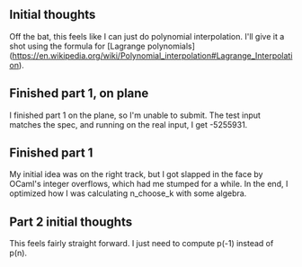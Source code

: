 ## Initial thoughts
Off the bat, this feels like I can just do polynomial interpolation. I'll give it a shot using the formula for [Lagrange polynomials] (https://en.wikipedia.org/wiki/Polynomial_interpolation#Lagrange_Interpolation). 
## Finished part 1, on plane
I finished part 1 on the plane, so I'm unable to submit. The test input matches the spec, and running on the real input, I get -5255931.
## Finished part 1
My initial idea was on the right track, but I got slapped in the face by OCaml's integer overflows, which had me stumped for a while. In the end, I optimized how I was calculating n_choose_k with some algebra.
## Part 2 initial thoughts
This feels fairly straight forward. I just need to compute p(-1) instead of p(n).